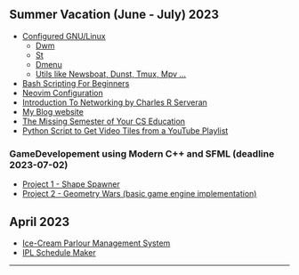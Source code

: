 ## Summer Vacation (June - July) 2023

- [Configured GNU/Linux](https://github.com/gautamsahil1947)
  - [Dwm](https://github.com/gautamsahil1947/dwm)
  - [St](https://github.com/gautamsahil1947/st)
  - [Dmenu](https://github.com/gautamsahil1947/dmenu)
  - [Utils like Newsboat, Dunst, Tmux, Mpv ...](https://github.com/gautamsahil1947/utils)
- [Bash Scripting For Beginners](https://github.com/gautamsahil1947/studies/tree/main/notes/01-bashScripting)
- [Neovim Configuration](https://github.com/gautamsahil1947/nvim)
- [Introduction To Networking by Charles R Serveran](https://github.com/gautamsahil1947/gautamsahil1947/blob/main/Misc/introduction-to-networking.pdf)
- [My Blog website](https://gautamsahil1947.github.io)
- [The Missing Semester of Your CS Education](https://missing.csail.mit.edu/)
- [Python Script to Get Video Tiles from a YouTube Playlist](https://github.com/gautamsahil1947/gautamsahil1947/blob/main/Misc/youtubeScript.py)

### GameDevelopement using Modern C++ and SFML (deadline 2023-07-02)

- [Project 1 - Shape Spawner](https://github.com/gautamsahil1947/project1)
- [Project 2 - Geometry Wars (basic game engine implementation)](https://github.com/gautamsahil1947/geometry-wars)
    <!-- - [Project 3]() -->
    <!-- - []() -->
    <!-- - []() -->
    <!-- - []() -->
    <!-- - [Golf Game]() -->

## April 2023

- [Ice-Cream Parlour Management System](https://github.com/gautamsahil1947/icecream-parlour-management-system)
- [IPL Schedule Maker](https://github.com/gautamsahil1947/ipl)

<!--
🌻🚗🏖🏕🏖👣

🌎 🌐 🌍

📚

🌐🕸🔗🖱🛜

📡💻🌐

📱📶⌚🎧🛡🔒⚡🔋

-->

---
